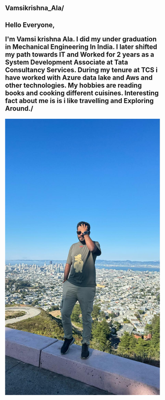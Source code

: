 <h2>Vamsikrishna_Ala/<h2>
<p> Hello Everyone,

I'm Vamsi krishna Ala. I did my under graduation in Mechanical Engineering In India. I later shifted my path towards IT and Worked for 2 years as a System Development Associate at Tata Consultancy Services. During my tenure at TCS i have worked with Azure data lake and Aws and other technologies. My hobbies are reading books and cooking different cuisines. Interesting fact about me is is i like travelling and Exploring Around./<p>
![Alt Text](Vaamsikrishna_Ala.jpg)